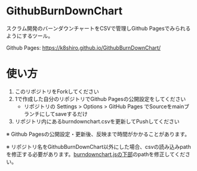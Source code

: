 # GithubBurnDownChart

スクラム開発のバーンダウンチャートをCSVで管理しGithub Pagesでみられるようにするツール。

Github Pages: https://k8shiro.github.io/GithubBurnDownChart/

# 使い方
1. このリポジトリをForkしてください
2. 1で作成した自分のリポジトリでGithub Pagesの公開設定をしてください
    - リポジトリの Settings > Options > GitHub Pages でSourceをmainブランチにしてsaveするだけ
3. リポジトリ内にあるburndownchart.csvを更新してPushしてください

※ Github Pagesの公開設定・更新後、反映まで時間がかかることがあります。

※ リポジトリ名をGithubBurnDownChart以外にした場合、csvの読み込みpathを修正する必要があります。[burndownchart.jsの下部](https://github.com/k8shiro/GithubBurnDownChart/blob/main/src/burndownchart.js#L102)のpathを修正してください。